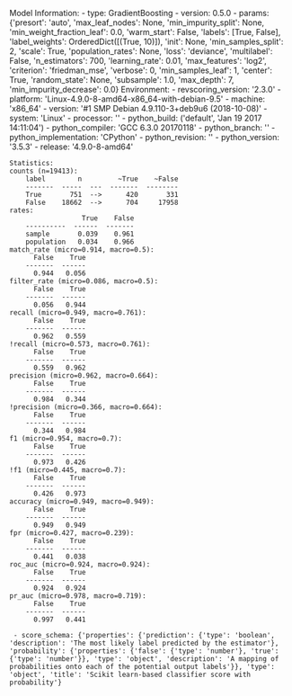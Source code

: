 Model Information:
	 - type: GradientBoosting
	 - version: 0.5.0
	 - params: {'presort': 'auto', 'max_leaf_nodes': None, 'min_impurity_split': None, 'min_weight_fraction_leaf': 0.0, 'warm_start': False, 'labels': [True, False], 'label_weights': OrderedDict([(True, 10)]), 'init': None, 'min_samples_split': 2, 'scale': True, 'population_rates': None, 'loss': 'deviance', 'multilabel': False, 'n_estimators': 700, 'learning_rate': 0.01, 'max_features': 'log2', 'criterion': 'friedman_mse', 'verbose': 0, 'min_samples_leaf': 1, 'center': True, 'random_state': None, 'subsample': 1.0, 'max_depth': 7, 'min_impurity_decrease': 0.0}
	Environment:
	 - revscoring_version: '2.3.0'
	 - platform: 'Linux-4.9.0-8-amd64-x86_64-with-debian-9.5'
	 - machine: 'x86_64'
	 - version: '#1 SMP Debian 4.9.110-3+deb9u6 (2018-10-08)'
	 - system: 'Linux'
	 - processor: ''
	 - python_build: ('default', 'Jan 19 2017 14:11:04')
	 - python_compiler: 'GCC 6.3.0 20170118'
	 - python_branch: ''
	 - python_implementation: 'CPython'
	 - python_revision: ''
	 - python_version: '3.5.3'
	 - release: '4.9.0-8-amd64'
	
	Statistics:
	counts (n=19413):
		label        n         ~True    ~False
		-------  -----  ---  -------  --------
		True       751  -->      420       331
		False    18662  -->      704     17958
	rates:
		              True    False
		----------  ------  -------
		sample       0.039    0.961
		population   0.034    0.966
	match_rate (micro=0.914, macro=0.5):
		  False    True
		-------  ------
		  0.944   0.056
	filter_rate (micro=0.086, macro=0.5):
		  False    True
		-------  ------
		  0.056   0.944
	recall (micro=0.949, macro=0.761):
		  False    True
		-------  ------
		  0.962   0.559
	!recall (micro=0.573, macro=0.761):
		  False    True
		-------  ------
		  0.559   0.962
	precision (micro=0.962, macro=0.664):
		  False    True
		-------  ------
		  0.984   0.344
	!precision (micro=0.366, macro=0.664):
		  False    True
		-------  ------
		  0.344   0.984
	f1 (micro=0.954, macro=0.7):
		  False    True
		-------  ------
		  0.973   0.426
	!f1 (micro=0.445, macro=0.7):
		  False    True
		-------  ------
		  0.426   0.973
	accuracy (micro=0.949, macro=0.949):
		  False    True
		-------  ------
		  0.949   0.949
	fpr (micro=0.427, macro=0.239):
		  False    True
		-------  ------
		  0.441   0.038
	roc_auc (micro=0.924, macro=0.924):
		  False    True
		-------  ------
		  0.924   0.924
	pr_auc (micro=0.978, macro=0.719):
		  False    True
		-------  ------
		  0.997   0.441
	
	 - score_schema: {'properties': {'prediction': {'type': 'boolean', 'description': 'The most likely label predicted by the estimator'}, 'probability': {'properties': {'false': {'type': 'number'}, 'true': {'type': 'number'}}, 'type': 'object', 'description': 'A mapping of probabilities onto each of the potential output labels'}}, 'type': 'object', 'title': 'Scikit learn-based classifier score with probability'}


